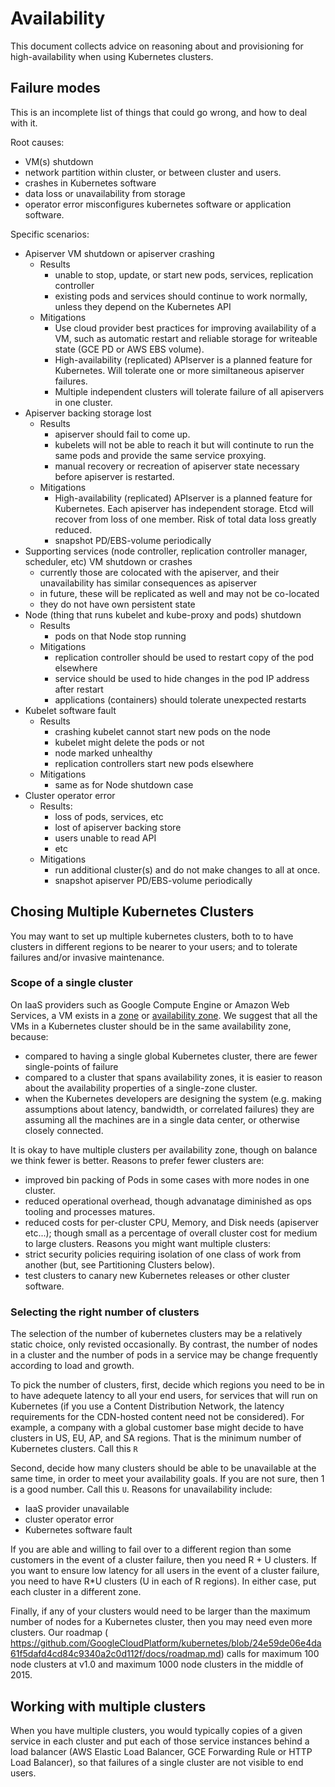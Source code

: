 # Availability

This document collects advice on reasoning about and provisioning for high-availability when using Kubernetes clusters.

## Failure modes

This is an incomplete list of things that could go wrong, and how to deal with it.

Root causes:
  - VM(s) shutdown
  - network partition within cluster, or between cluster and users.
  - crashes in Kubernetes software 
  - data loss or unavailability from storage
  - operator error misconfigures kubernetes software or application software.

Specific scenarios:
  - Apiserver VM shutdown or apiserver crashing
    - Results
      - unable to stop, update, or start new pods, services, replication controller
      - existing pods and services should continue to work normally, unless they depend on the Kubernetes API
    - Mitigations
      - Use cloud provider best practices for improving availability of a VM, such as automatic restart and reliable
        storage for writeable state (GCE PD or AWS EBS volume).
      - High-availability (replicated) APIserver is a planned feature for Kubernetes.  Will tolerate one or more
        similtaneous apiserver failures.
      - Multiple independent clusters will tolerate failure of all apiservers in one cluster.  
  - Apiserver backing storage lost
    - Results
      - apiserver should fail to come up.
      - kubelets will not be able to reach it but will continute to run the same pods and provide the same service proxying.
      - manual recovery or recreation of apiserver state necessary before apiserver is restarted.
    - Mitigations
      - High-availability (replicated) APIserver is a planned feature for Kubernetes.  Each apiserver has independent
        storage.  Etcd will recover from loss of one member.  Risk of total data loss greatly reduced.
      - snapshot PD/EBS-volume periodically
  - Supporting services (node controller, replication controller manager, scheduler, etc) VM shutdown or crashes
    - currently those are colocated with the apiserver, and their unavailability has similar consequences as apiserver
    - in future, these will be replicated as well and may not be co-located
    - they do not have own persistent state
  - Node (thing that runs kubelet and kube-proxy and pods) shutdown
    - Results
      - pods on that Node stop running
    - Mitigations
      - replication controller should be used to restart copy of the pod elsewhere
      - service should be used to hide changes in the pod IP address after restart
      - applications (containers) should tolerate unexpected restarts
  - Kubelet software fault
    - Results
      - crashing kubelet cannot start new pods on the node
      - kubelet might delete the pods or not
      - node marked unhealthy
      - replication controllers start new pods elsewhere
    - Mitigations
      - same as for Node shutdown case
  - Cluster operator error
    - Results:
      - loss of pods, services, etc
      - lost of apiserver backing store
      - users unable to read API
      - etc
    - Mitigations
      - run additional cluster(s) and do not make changes to all at once.
      - snapshot apiserver PD/EBS-volume periodically

## Chosing Multiple Kubernetes Clusters

You may want to set up multiple kubernetes clusters, both to
 to have clusters in different regions to be nearer to your users; and to tolerate failures and/or invasive maintenance.

### Scope of a single cluster

On IaaS providers such as Google Compute Engine or Amazon Web Services, a VM exists in a
[zone](https://cloud.google.com/compute/docs/zones) or [availability
zone](http://docs.aws.amazon.com/AWSEC2/latest/UserGuide/using-regions-availability-zones.html).
We suggest that all the VMs in a Kubernetes cluster should be in the same availability zone, because:
  - compared to having a single global Kubernetes cluster, there are fewer single-points of failure
  - compared to a cluster that spans availability zones, it is easier to reason about the availability properties of a
    single-zone cluster.
  - when the Kubernetes developers are designing the system (e.g. making assumptions about latency, bandwidth, or
    correlated failures) they are assuming all the machines are in a single data center, or otherwise closely connected.

It is okay to have multiple clusters per availability zone, though on balance we think fewer is better.
Reasons to prefer fewer clusters are:
  - improved bin packing of Pods in some cases with more nodes in one cluster.
  - reduced operational overhead, though advanatage diminished as ops tooling and processes matures.
  - reduced costs for per-cluster CPU, Memory, and Disk needs (apiserver etc...); though small as a percentage
    of overall cluster cost for medium to large clusters.
Reasons you might want multiple clusters:
  - strict security policies requiring isolation of one class of work from another (but, see Partitioning Clusters
    below).
  - test clusters to canary new Kubernetes releases or other cluster software.

### Selecting the right number of clusters
The selection of the number of kubernetes clusters may be a relatively static choice, only revisted occasionally.
By contrast, the number of nodes in a cluster and the number of pods in a service may be change frequently according to
load and growth.

To pick the number of clusters, first, decide which regions you need to be in to have adequete latency to all your end users, for services that will run
on Kubernetes (if you use a Content Distribution Network, the latency requirements for the CDN-hosted content need not
be considered).  For example, a company with a global customer base might decide to have clusters in US, EU, AP, and SA regions.   That is the minimum number of
Kubernetes clusters.  Call this `R`

Second, decide how many clusters should be able to be unavailable at the same time, in order to meet your availability
goals.  If you are not sure, then 1 is a good number.  Call this `U`.   Reasons for unavailability include:
 - IaaS provider unavailable
 - cluster operator error
 - Kubernetes software fault

If you are able and willing to fail over to a different region than some customers in the event of a cluster failure,
then you need R + U clusters.  If you want to ensure low latency for all users in the event of a cluster failure, you
need to have R*U clusters (U in each of R regions).  In either case, put each cluster in a different zone.

Finally, if any of your clusters would need to be larger than the maximum number of nodes for a Kubernetes cluster, then
you may need even more clusters.  Our roadmap (
https://github.com/GoogleCloudPlatform/kubernetes/blob/24e59de06e4da61f5dafd4cd84c9340a2c0d112f/docs/roadmap.md)
calls for maximum 100 node clusters at v1.0 and maximum 1000 node clusters in the middle of 2015.

## Working with multiple clusters

When you have multiple clusters, you would typically copies of a given service in each cluster and put each of those
service instances behind a load balancer (AWS Elastic Load Balancer, GCE Forwarding Rule or HTTP Load Balancer), so that
failures of a single cluster are not visible to end users.

